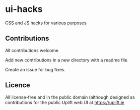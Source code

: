 # ui-hacks
CSS and JS hacks for various purposes

## Contributions

All contributions welcome.

Add new contributions in a new directory with a readme file.

Create an issue for bug fixes. 

## Licence

All license-free and in the public domain (although designed as contributions for the public Uplift web UI at https://uplift.ie
